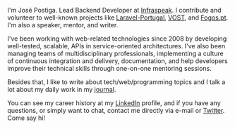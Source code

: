 I'm José Postiga. Lead Backend Developer at [Infraspeak](https://infraspeak.com). I contribute and volunteer to well-known projects like [Laravel-Portugal](https://github.com/laravel-portugal), [VOST](https://github.com/vostpt), and [Fogos.pt](https://github.com/fogospt). I'm also a speaker, mentor, and writer.

I've been working with web-related technologies since 2008 by developing well-tested, scalable, APIs in service-oriented architectures. I've also been managing teams of multidisciplinary professionals, implementing a culture of continuous integration and delivery, documentation, and help developers improve their technical skills through one-on-one mentoring sessions.

Besides that, I like to write about tech/web/programming topics and I talk a lot about my daily work in my [journal](https://josepostiga.com).

You can see my career history at my [LinkedIn](https://www.linkedin.com/in/josepostiga/?locale=en_US) profile, and if you have any questions, or simply want to chat, contact me directly via e-mail or [Twitter](htps://twitter.com/josepostiga). Come say hi!

